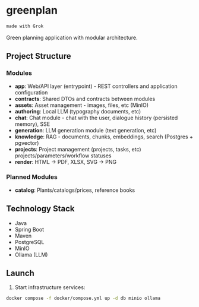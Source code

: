 # greenplan
```markdown
made with Grok
```
Green planning application with modular architecture.

## Project Structure

### Modules
- **app**: Web/API layer (entrypoint) - REST controllers and application configuration
- **contracts**: Shared DTOs and contracts between modules
- **assets**: Asset management - images, files, etc (MinIO)
- **authoring**: Local LLM (typography documents, etc)
- **chat**: Chat module - chat with the user, dialogue history (persisted memory), SSE
- **generation**: LLM generation module (text generation, etc)
- **knowledge**: RAG - documents, chunks, embeddings, search (Postgres + pgvector)
- **projects**: Project management (projects, tasks, etc) projects/parameters/workflow statuses
- **render**: HTML → PDF, XLSX, SVG → PNG

### Planned Modules
- **catalog**: Plants/catalogs/prices, reference books

## Technology Stack
- Java
- Spring Boot
- Maven
- PostgreSQL
- MinIO
- Ollama (LLM)

## Launch

1. Start infrastructure services:
```bash
docker compose -f docker/compose.yml up -d db minio ollama
